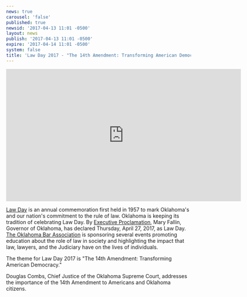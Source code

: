 ```yaml
---
news: true
carousel: 'false'
published: true
newsid: '2017-04-13 11:01 -0500'
layout: news
publish: '2017-04-13 11:01 -0500'
expire: '2017-04-14 11:01 -0500'
system: false
title: 'Law Day 2017 - "The 14th Amendment: Transforming American Democracy"'
---
```

<iframe src="https://player.vimeo.com/video/212975014?portrait=0" width="640" height="360" frameborder="0" webkitallowfullscreen mozallowfullscreen allowfullscreen></iframe>

[Law Day](http://www.okbar.org/public/Outreach/LawDay/HistoryofLawDay.aspx) is an annual commemoration first held in 1957 to mark Oklahoma's and our nation's commitment to the rule of law. Oklahoma is keeping its tradition of celebrating Law Day. By [Executive Proclamation](https://www.sos.ok.gov/documents/proclamations/40233.pdf), Mary Fallin, Governor of Oklahoma, has declared Thursday, April 27, 2017, as Law Day. [The Oklahoma Bar Association](http://www.okbar.org/public/Outreach/LawDay.aspx) is sponsoring several events promoting education about the role of law in society and highlighting the impact that law, lawyers, and the Judiciary have on the lives of individuals.

The theme for Law Day 2017 is "The 14th Amendment: Transforming American Democracy."

Douglas Combs, Chief Justice of the Oklahoma Supreme Court, addresses the importance of the 14th Amendment to Americans and Oklahoma citizens.

